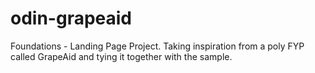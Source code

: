 # odin-grapeaid
Foundations - Landing Page Project. Taking inspiration from a poly FYP called GrapeAid and tying it together with the sample.
